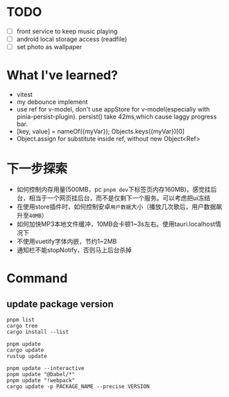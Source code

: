 # TODO
- [ ] front service to keep music playing
- [ ] android local storage access (readfile)
- [ ] set photo as wallpaper

# What I've learned?
- vitest
- my debounce implement
- use ref for v-model, don't use appStore for v-model(especially with pinia-persist-plugin).
persist() take 42ms,which cause laggy progress bar.
- [key, value] = nameOf({myVar}); Objects.keys({myVar})[0]
- Object.assign for substitute inside ref, without new Object\<Ref\>

# 下一步探索
- 如何控制内存用量(500MB，pc `pnpm dev`下标签页内存160MB)，感觉挂后台，相当于一个网页挂后台，而不是仅剩下一个服务。可以考虑把ui冻结
- 在使用store插件时，如何控制安卓`用户数据`大小（播放几次歌后，用户数据飙升至`40MB`）
- 如何加快MP3本地文件缓冲，10MB会卡顿1~3s左右。使用tauri.localhost情况下
- 不使用vuetify字体内嵌，节约1~2MB
- 通知栏不能stopNotify，否则马上后台杀掉

# Command
## update package version

```batch
pnpm list
cargo tree
cargo install --list

pnpm update
cargo update
rustup update

pnpm update --interactive
pnpm update "@babel/*"
pnpm update "!webpack"
cargo update -p PACKAGE_NAME --precise VERSION
```